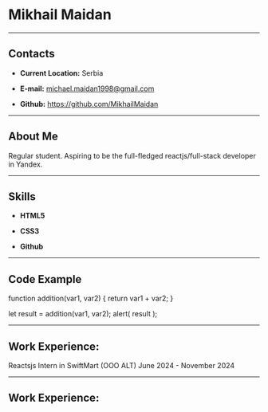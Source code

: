 # Mikhail Maidan

---

## Contacts

- **Current Location:** Serbia
* **E-mail:** michael.maidan1998@gmail.com
+ **Github:** https://github.com/MikhailMaidan
---


## About Me

Regular student. Aspiring to be the full-fledged reactjs/full-stack developer in Yandex.

---

## Skills

- **HTML5** 
* **CSS3** 
+ **Github** 

---

## Code Example

function addition(var1, var2) 
{
  return var1 + var2;
}

let result = addition(var1, var2);
alert( result );

---

## Work Experience:

Reactsjs Intern in SwiftMart (OOO ALT)
June 2024 - November 2024

---

## Work Experience:



